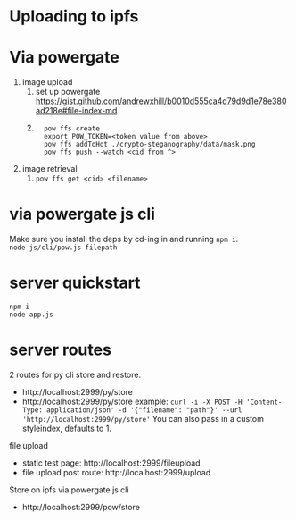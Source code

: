 # Uploading to ipfs

# Via powergate
1. image upload
   1. set up powergate https://gist.github.com/andrewxhill/b0010d555ca4d79d9d1e78e380ad218e#file-index-md  
   2. ```
        pow ffs create
        export POW_TOKEN=<token value from above>
        pow ffs addToHot ./crypto-steganography/data/mask.png 
        pow ffs push --watch <cid from ^>
      ```
2. image retrieval
   1. `pow ffs get <cid> <filename>`

# via powergate js cli
Make sure you install the deps by cd-ing in and running `npm i`.   
`node js/cli/pow.js filepath`  

# server quickstart
```
npm i
node app.js
```

# server routes
2 routes for py cli store and restore.   
- http://localhost:2999/py/store
- http://localhost:2999/py/store
example: 
`curl -i -X POST -H 'Content-Type: application/json' -d '{"filename": "path"}' --url 'http://localhost:2999/py/store'`
You can also pass in a custom styleindex, defaults to 1. 

file upload
  - static test page: http://localhost:2999/fileupload
  - file upload post route: http://localhost:2999/upload

Store on ipfs via powergate js cli
  - http://localhost:2999/pow/store
